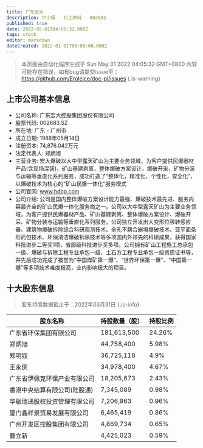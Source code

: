 ```yaml
---
title: 广东宏大
description: 中小板 - 化工原料 - 002683
published: true
date: 2022-05-01T04:05:32.000Z
tags: stock
editor: markdown
dateCreated: 2022-01-01T00:00:00.000Z
---
```


> 本页面由自动化程序生成于 Sun May 01 2022 04:05:32 GMT+0800
> 内容可能存在错误，如有bug请提交issue至：https://github.com/Eroleice/doc-pi/issues
{.is-warning}

## 上市公司基本信息
- 公司名称: 广东宏大控股集团股份有限公司
- 股票代码: 002683.SZ
- 所在地: 广东 - 广州市
- 成立日期: 1988年05月14日
- 注册资本: 74,876.042万元
- 法定代表人: 郑炳旭
- 主营业务: 宏大爆破以大中型露天矿山为主要业务领域，为客户提供民爆器材产品(含现场混装)，矿山基建剥离，整体爆破方案设计，爆破开采，矿物分装与运输等垂直化系列服务，成功打造了“整体化，精准化，个性化，安全化”，以爆破技术为核心的“矿山民爆一体化”服务模式
- 公司官网: www.hdbp.com
- 公司介绍: 公司是国内整体爆破方案设计能力最强、爆破技术最先进、服务内容最齐全的矿山民爆一体化服务商之一。公司以大中型露天矿山为主要业务领域，为客户提供民爆器材产品、矿山基建剥离、整体爆破方案设计、爆破开采、矿物分装与运输等垂直化系列服务。公司独立开发出大变形位移转感应器、建筑物爆破拆除综合科研观测技术、全孔不耦合崩塌爆破技术、亚平面条形药包技术、环保清洁爆破拆除技术等多项国内外领先的科研成果，获得国家科技进步二等奖1项，省部级科技进步奖多项。公司拥有矿山工程施工总承包一级、爆破与拆除工程专业承包一级、土石方工程专业承包一级资质证书等，并先后成功完成了被誉为“中国煤矿第一爆”、“世界环保第一爆”、“中国第一爆”等多项技术难度极高，业内影响极大的项目。


## 十大股东信息
> 股东持股数据截止于：2022年03月31日
{.is-info}

| 股东名称 | 持股数量（股） | 持股比例 |
| --- | --- | --- |
| 广东省环保集团有限公司 | 181,613,500 | 24.26% |
| 郑炳旭 | 44,758,400 | 5.98% |
| 郑明钗 | 36,725,118 | 4.9% |
| 王永庆 | 34,978,400 | 4.67% |
| 广东省伊佩克环保产业有限公司 | 18,205,673 | 2.43% |
| 香港中央结算有限公司(陆股通) | 7,345,089 | 0.98% |
| 华融瑞通股权投资管理有限公司 | 7,206,963 | 0.96% |
| 厦门鑫祥景贸易发展有限公司 | 6,465,419 | 0.86% |
| 广州开发区控股集团有限公司 | 4,869,734 | 0.65% |
| 曹立新 | 4,425,023 | 0.59% |




